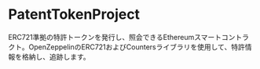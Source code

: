# PatentTokenProject
ERC721準拠の特許トークンを発行し、照会できるEthereumスマートコントラクト。OpenZeppelinのERC721およびCountersライブラリを使用して、特許情報を格納し、追跡します。
